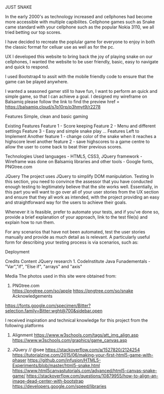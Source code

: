 JUST SNAKE

In the early 2000's as technology increased and cellphones had become more accessible with multiple capibilites.
Cellphone games such as Snake came standard with your cellphone such as the popular Nokia 3110, we all tried betting our top scores.

I have decided to recreate the poplular game for everyone to enjoy in both the classic format for celluar use as well as for the pc.

UX
I developed this website to bring back the joy of playing snake on our cellphones,
I wanted the website to be user friendly, basic, easy to navigate and quick to respond.

I used Bootstrap4 to assit with the mobile friendly code to ensure that the game can be played anywhere.

I wanted a seasoned gamer still to have fun, I want to perform an quick and simple game, so that I can achieve a goal.
I designed my wireframe on Balsamiq please follow the link to find the preview
href = https://balsamiq.cloud/s7p10rp/p3hmyt9/r2278

Features
Simple, clean and basic gaming

Existing Features
Feature 1 - Score keeping
Feature 2 - Menu and different settings
Feature 3 - Easy and simple snake play
...
Features Left to Implement
Another feature 1 - change color of the snake when it reaches a highscore level
another feature 2 - save highscores to a game centre to allow the user to come back to beat thier previous scores.

Technologies Used
languages - HTML5, CSS3, JQuery
framework - Wireframe was done on Balsamiq 
libraries and other tools - Google fonts, PNGtree.com

JQuery
The project uses JQuery to simplify DOM manipulation.
Testing
In this section, you need to convince the assessor that you have conducted enough testing to legitimately believe that the site works well. Essentially, in this part you will want to go over all of your user stories from the UX section and ensure that they all work as intended, with the project providing an easy and straightforward way for the users to achieve their goals.

Whenever it is feasible, prefer to automate your tests, and if you've done so, provide a brief explanation of your approach, link to the test file(s) and explain how to run them.

For any scenarios that have not been automated, test the user stories manually and provide as much detail as is relevant. A particularly useful form for describing your testing process is via scenarios, such as:

Deployment


Credits
Content
JQuery research
    1. CodeInstitute Java Funadementals - "Var","if", "Else if", "arrays" and "axis"

Media
The photos used in this site were obtained from:
1. PNGtree.com  
    https://pngtree.com/so/apple
    https://pngtree.com/so/snake
Acknowledgements

https://fonts.google.com/specimen/Bitter?selection.family=Bitter:wght@700&sidebar.open

I received inspiration and technical knowledge for this project from the following platforms
1. Alignment
https://www.w3schools.com/tags/att_img_align.asp
https://www.w3schools.com/graphics/game_canvas.asp

2. JQuery
// @see https://stackoverflow.com/a/1527820/2124254
https://tutorialzine.com/2015/06/making-your-first-html5-game-with-phaser
https://github.com/infusion/HTML5-Experiments/blob/master/html5-snake.html
https://www.html5canvastutorials.com/advanced/html5-canvas-snake-game/ 
https://stackoverflow.com/questions/10879955/how-to-align-an-image-dead-center-with-bootstrap
https://developers.google.com/speed/libraries


